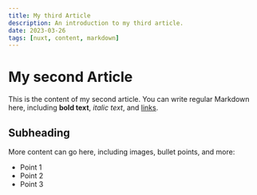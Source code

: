 ```yaml
---
title: My third Article
description: An introduction to my third article.
date: 2023-03-26
tags: [nuxt, content, markdown]
---
```


# My second Article

This is the content of my second article. You can write regular Markdown here, including **bold text**, _italic text_, and [links](http://example.com).

## Subheading

More content can go here, including images, bullet points, and more:

- Point 1
- Point 2
- Point 3

